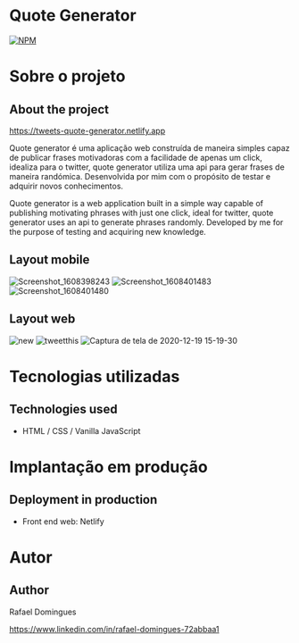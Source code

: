# Quote Generator
[![NPM](https://img.shields.io/npm/l/react)](https://github.com/RafaDom10/quote-generator/blob/master/LICENSE) 

# Sobre o projeto
## About the project


https://tweets-quote-generator.netlify.app



Quote generator é uma aplicação web construída de maneira simples capaz de publicar frases motivadoras
com a facilidade de apenas um click, idealiza para o twitter, quote generator utiliza uma api para gerar
frases de maneira randómica.
Desenvolvida por mim com o propósito de testar e adquirir novos conhecimentos.

Quote generator is a web application built in a simple way capable of publishing motivating phrases with
just one click, ideal for twitter, quote generator uses an api to generate phrases randomly.
Developed by me for the purpose of testing and acquiring new knowledge.


## Layout mobile
![Screenshot_1608398243](https://user-images.githubusercontent.com/61233562/102696079-6e25a880-420a-11eb-8546-8b7d5b4adcbb.png)
![Screenshot_1608401483](https://user-images.githubusercontent.com/61233562/102696379-a0d0a080-420c-11eb-8958-1a5067c1d5c6.png)
![Screenshot_1608401480](https://user-images.githubusercontent.com/61233562/102696387-acbc6280-420c-11eb-8851-d86afe1a3571.png)


## Layout web
![new](https://user-images.githubusercontent.com/61233562/102696720-fc039280-420e-11eb-8c0e-b66b9c6b4cf9.png)
![tweetthis](https://user-images.githubusercontent.com/61233562/102696722-fc9c2900-420e-11eb-95b8-644390aa6e67.png)
![Captura de tela de 2020-12-19 15-19-30](https://user-images.githubusercontent.com/61233562/102696719-fb6afc00-420e-11eb-9a8b-b5f63b601cb2.png)



# Tecnologias utilizadas
## Technologies used


- HTML / CSS / Vanilla JavaScript

# Implantação em produção
## Deployment in production

- Front end web: Netlify


# Autor
## Author
Rafael Domingues

https://www.linkedin.com/in/rafael-domingues-72abbaa1

